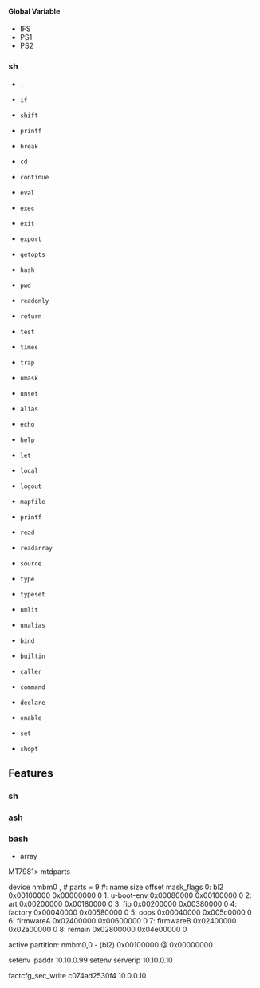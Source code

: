
#### Global Variable


* IFS
* PS1
* PS2

### sh

* `.`
* `if`
* `shift`
* `printf`
* `break`
* `cd`
* `continue`
* `eval`
* `exec`
* `exit`
* `export`
* `getopts`
* `hash`
* `pwd`
* `readonly`
* `return`
* `test`
* `times`
* `trap`
* `umask`
* `unset`
* `alias`
* `echo`

* `help`
* `let`
* `local`
* `logout`
* `mapfile`
* `printf`
* `read`
* `readarray`
* `source`
* `type`
* `typeset`
* `umlit`
* `unalias`

* `bind`
* `builtin`
* `caller`
* `command`
* `declare`
* `enable`

* `set`
* `shopt`



## Features

### sh

### ash

### bash

* array





MT7981> mtdparts

device nmbm0 <nmbm0>, # parts = 9
 #: name                size            offset          mask_flags
 0: bl2                 0x00100000      0x00000000      0
 1: u-boot-env          0x00080000      0x00100000      0
 2: art                 0x00200000      0x00180000      0
 3: fip                 0x00200000      0x00380000      0
 4: factory             0x00040000      0x00580000      0
 5: oops                0x00040000      0x005c0000      0
 6: firmwareA           0x02400000      0x00600000      0
 7: firmwareB           0x02400000      0x02a00000      0
 8: remain              0x02800000      0x04e00000      0

active partition: nmbm0,0 - (bl2) 0x00100000 @ 0x00000000


setenv ipaddr 10.10.0.99
setenv serverip 10.10.0.10








factcfg_sec_write c074ad2530f4 10.0.0.10